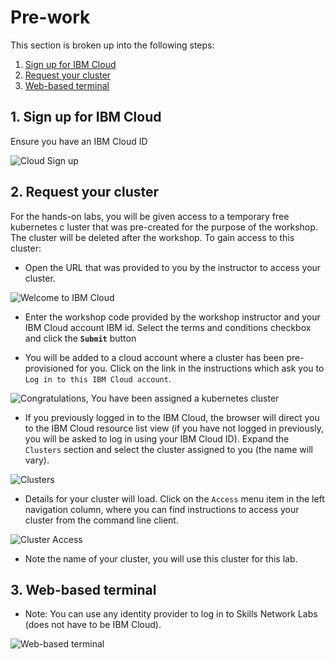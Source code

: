 # Pre-work

This section is broken up into the following steps:

1. [Sign up for IBM Cloud](#1-sign-up-for-ibm-cloud)
1. [Request your cluster](#2-request-your-cluster)
1. [Web-based terminal](#3-web-based-terminal)

## 1. Sign up for IBM Cloud

Ensure you have an IBM Cloud ID

![Cloud Sign up](../.gitbook/generic/ibm-cloud-sign-up.png)

## 2. Request your cluster

For the hands-on labs, you will be given access to a temporary free kubernetes c
luster that was pre-created for the purpose of the workshop. The cluster will be
 deleted after the workshop. To gain access to this cluster:

* Open the URL that was provided to you by the instructor to access your cluster.

![Welcome to IBM Cloud](../.gitbook/generic/cluster.jpg)

* Enter the workshop code provided by the workshop instructor and your IBM Cloud account IBM id. Select the terms and conditions checkbox and click the **`Submit`** button

* You will be added to a cloud account where a cluster has been pre-provisioned for you. Click on the link in the instructions which ask you to `Log in to this IBM Cloud account`.

![Congratulations, You have been assigned a kubernetes cluster](../.gitbook/images/grant-cluster/congratulations.png)

* If you previously logged in to the IBM Cloud, the browser will direct you to the IBM Cloud resource list view (if you have not logged in previously, you will be asked to log in using your IBM Cloud ID). Expand the `Clusters` section and select the cluster assigned to you (the name will vary).

![Clusters](../.gitbook/images/grant-cluster/clusters-clustername.png)

* Details for your cluster will load. Click on the `Access` menu item in the left navigation column, where you can find instructions to access your cluster from the command line client.

![Cluster Access](../.gitbook/images/grant-cluster/cluster-access.png)

* Note the name of your cluster, you will use this cluster for this lab.

## 3. Web-based terminal

* Note: You can use any identity provider to log in to Skills Network Labs (does not have to be IBM Cloud).

![Web-based terminal](../.gitbook/generic/terminal.jpg)
